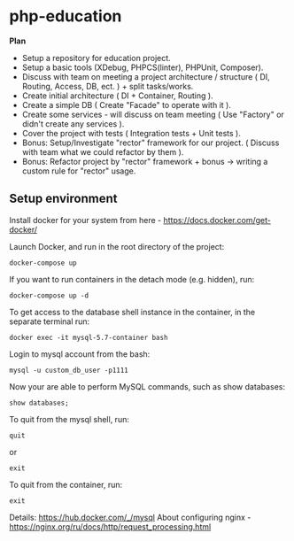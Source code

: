 # php-education

**Plan**
- Setup a repository for education project.
- Setup a basic tools (XDebug, PHPCS(linter), PHPUnit, Composer).
- Discuss with team on meeting a project architecture / structure ( DI, Routing, Access, DB, ect. ) + split tasks/works.
- Create initial architecture ( DI + Container, Routing ).
- Create a simple DB ( Create "Facade" to operate with it ).
- Create some services - will discuss on team meeting ( Use "Factory" or didn't create any services ).
- Сover the project with tests ( Integration tests + Unit tests ).
- Bonus: Setup/Investigate "rector" framework for our project. ( Discuss with team what we could refactor by them ).
- Bonus: Refactor project by "rector" framework + bonus -> writing a custom rule for "rector" usage.

## Setup environment
Install docker for your system from here - https://docs.docker.com/get-docker/

Launch Docker, and run in the root directory of the project:
```
docker-compose up
```

If you want to run containers in the detach mode (e.g. hidden), run:
```
docker-compose up -d
```

To get access to the database shell instance in the container, in the separate terminal run:
```
docker exec -it mysql-5.7-container bash
```

Login to mysql account from the bash:
```
mysql -u custom_db_user -p1111
```

Now your are able to perform MySQL commands, such as show databases:
```
show databases;
```

To quit from the mysql shell, run:
```
quit
```
or
```
exit
```

To quit from the container, run:
```
exit
```

Details: https://hub.docker.com/_/mysql
About configuring nginx - https://nginx.org/ru/docs/http/request_processing.html

